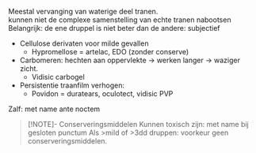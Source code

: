 Meestal vervanging van waterige deel tranen.  
kunnen niet de complexe samenstelling van echte tranen nabootsen
Belangrijk: de ene druppel is niet beter dan de andere: subjectief

- Cellulose derivaten voor milde gevallen
    - Hypromellose = artelac, EDO (zonder conserve)
- Carbomeren: hechten aan oppervlekte -> werken langer -> waziger zicht.
    - Vidisic carbogel
- Persistentie traanfilm verhogen:
    - Povidon = duratears, oculotect, vidisic PVP
 
Zalf: met name ante noctem

> [!NOTE]- Conserveringsmiddelen
> Kunnen toxisch zijn: met name bij gesloten punctum
> Als >mild of >3dd druppen: voorkeur geen conserveringsmiddelen.

